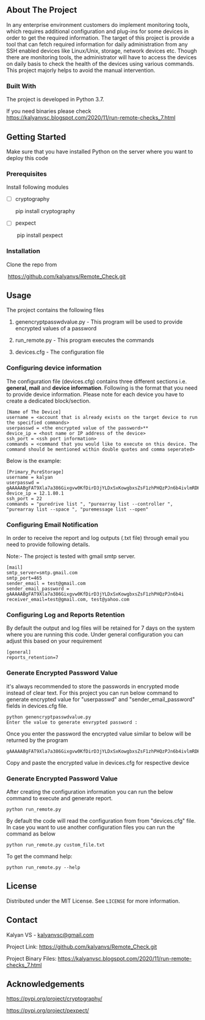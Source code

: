 ## About The Project

In any enterprise environment customers do implement monitoring tools, which requires additional configuration and plug-ins for some devices in order to get the required information. The target of this project is provide a tool that can fetch required information for daily administration from any SSH enabled devices like Linux/Unix, storage, network devices etc. Though there are monitoring tools, the administrator will have to access the devices on daily basis to check the health of the devices using various commands. This project majorly helps to avoid the manual intervention. 

### Built With

The project is developed in Python 3.7.

If you need binaries please check https://kalyanvsc.blogspot.com/2020/11/run-remote-checks_7.html

## Getting Started

Make sure that you have installed Python on the server where you want to deploy this code

### Prerequisites

Install following modules 

- [ ] cryptography

  pip install cryptography

- [ ] pexpect

  ​	pip install pexpect

### Installation

Clone the repo from

​	https://github.com/kalyanvs/Remote_Check.git

## Usage

The project contains the following files

1. genencryptpasswdvalue.py - This program will be used to provide encrypted values of a password

2. run_remote.py - This program executes the commands 

3. devices.cfg - The configuration file


### Configuring device information

The configuration file (devices.cfg) contains three different sections i.e. **general, mail** and **device information**. Following is the format that you need to provide device information. Please note for each device you have to create a dedicated block/section. 

```
[Name of The Device]
username = <account that is already exists on the target device to run the specified commands>
userpasswd = <the encrypted value of the password>** 
device_ip = <host name or IP address of the device>
ssh_port = <ssh port information>
commands = <command that you would like to execute on this device. The command should be mentioned within double quotes and comma seperated>
```

Below is the example:

```
[Primary_PureStorage]
username = kalyan
userpasswd = gAAAAABgFAT9Xla7a386Gixgvw0KfDirD3jYLDxSxKowgbxsZsF1zhPHQzPJn6b4ivlmRDHK7YlylDV2NN6xgDob8owmv
device_ip = 12.1.80.1
ssh_port = 22
commands = "puredrive list ", "purearray list --controller ", "purearray list --space ", "puremessage list --open"
```

### Configuring Email Notification

In order to receive the report and log outputs (.txt file) through email you need to provide following details. 

Note:- The project is tested with gmail smtp server. 

```
[mail]
smtp_server=smtp.gmail.com
smtp_port=465
sender_email = test@gmail.com
sender_email_password = gAAAAABgFAT9Xla7a386Gixgvw0KfDirD3jYLDxSxKowgbxsZsF1zhPHQzPJn6b4i
receiver_email=test@gmail.com, test@yahoo.com
```

### Configuring Log and Reports Retention

By default the output and log files will be retained for 7 days on the system where you are running this code. Under general configuration you can adjust this based on your requirement

```
[general]
reports_retention=7
```

### Generate Encrypted Password Value

it's always recommended to store the passwords in encrypted mode instead of clear text. For this project you can run below command to generate encrypted value for "userpasswd" and "sender_email_password" fields in devices.cfg file.

```
python genencryptpasswdvalue.py 
Enter the value to generate envrypted password : 
```

Once you enter the password the encrypted value similar to below will be returned by the program

```
gAAAAABgFAT9Xla7a386Gixgvw0KfDirD3jYLDxSxKowgbxsZsF1zhPHQzPJn6b4ivlmRDHK7YlylDV2NN6xgDob8owmv==
```

Copy and paste the encrypted value in devices.cfg for respective device

### Generate Encrypted Password Value

After creating the configuration information you can run the below command to execute and generate report.

```
python run_remote.py
```

By default the code will read the configuration from from "devices.cfg" file. In case you want to use another configuration files you can run the command as below

```
python run_remote.py custom_file.txt
```

To get the command help:

```
python run_remote.py --help
```

## License

Distributed under the MIT License. See `LICENSE` for more information.

## Contact

Kalyan VS - kalyanvsc@gmail.com

Project Link: https://github.com/kalyanvs/Remote_Check.git

Project Binary Files: https://kalyanvsc.blogspot.com/2020/11/run-remote-checks_7.html 

## Acknowledgements

https://pypi.org/project/cryptography/

https://pypi.org/project/pexpect/